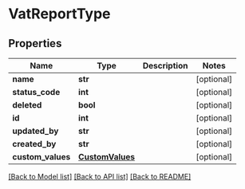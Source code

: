 # VatReportType

## Properties
Name | Type | Description | Notes
------------ | ------------- | ------------- | -------------
**name** | **str** |  | [optional] 
**status_code** | **int** |  | [optional] 
**deleted** | **bool** |  | [optional] 
**id** | **int** |  | [optional] 
**updated_by** | **str** |  | [optional] 
**created_by** | **str** |  | [optional] 
**custom_values** | [**CustomValues**](CustomValues.md) |  | [optional] 

[[Back to Model list]](../README.md#documentation-for-models) [[Back to API list]](../README.md#documentation-for-api-endpoints) [[Back to README]](../README.md)

